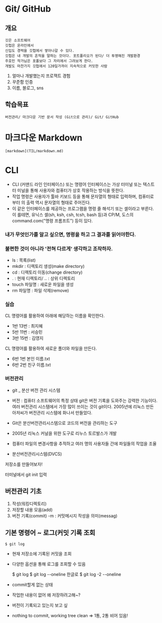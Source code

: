 # Git/ GitHub

## 개요

    깃은 소프트웨어
    깃헙은 온라인에서
    신입도 경력을 깃헙에서 쌓아나갈 수 있다.
    깃헙은 내 개발의 흔적을 말하는 것이다. 포트폴리오가 된다/ 더 투명해진 개발환경
    주호민 작가님은 포폴보다 그 자리에서 그려보게 한다.
    개발도 마찬가지 깃헙에서 120일가까이 지속적으로 커밋한 사람

1. 얼마나 개발했는지 프로잭트 경험
2. 꾸준함 인증
3. 이름, 블로그, sns

## 학습목표

    버전관리/ 마크다운 기반 문서 작성 (Git으로 관리)/ Git/ GitHub

# 마크다운 Markdown

    [markdown](TIL/markdown.md)

# CLI

- CLI (커맨드 라인 인터페이스) 또는 명령어 인터페이스는 가상 터미널 또는 텍스트 터 미널을 통해 사용자와 컴퓨터가 상호 작용하는 방식을 뜻한다.
- 작업 명령은 사용자가 툴바 키보드 등을 통해 문자열의 형태로 입력하며, 컴퓨터로부터 의 출력 역시 문자열의 형태로 주어진다.
- 이 같은 인터페이스를 제공하는 프로그램을 명령 줄 해석기 또는 셀이라고 부른다. 이 를테면, 유닉스 셀(sh, ksh, csh, tcsh, bash 등)과 CP/M, 도스의 command.com("명령 프롬프트") 등이 있다.

### 내가 무엇인가를 알고 싶으면, 명령을 하고 그 결과를 읽어야한다.

### 불편한 것이 아니라 '전혀 다르게' 생각하고 조작하자.

- ls : 목록(list)
- mkdir : 디렉토리 생성(make directory)
- cd : 디렉토리 이동(change directory)
- . : 현재 디렉토리/ .. : 상위 디렉토리
- touch 파일명 : 새로운 파일을 생성
- rm 파일명 : 파일 삭제(remove)

### 실습

CL 명령어를 활용하여 아래에 해당하는 이름을 확인한다.

- 1반 13번 : 최지혜
- 5반 11번 : 서승민
- 3반 15번 : 김영지

CL 명령어를 활용하여 새로운 폴더와 파일을 만든다.

- 6반 1번 본인 이름.txt
- 6반 2번 친구 이름.txt

### 버전관리

- git \_ 분산 버전 관리 시스템
- 버전 : 컴퓨터 소프트웨어의 특정 상태
  git은 버전 기록을 도와주는 강력한 기능이다. 여러 버전관리 시스템에서 가장 많이 쓰이는 것이 git이다. 2005년에 리눅스 만든 아저씨가 버전관리 시스템에 화나서 만들었다.

- Git은 분산버전관리시스템으로 코드의 버전을 관리하는 도구
- 2005년 리눅스 커널을 위한 도구로 리누스 토르발스가 개발
- 컴퓨터 파일의 변경사항을 추적하고 여러 명의 사용자들 간에 파일들의 작업을 조율
- 분산버전관리시스템(DVCS)

저장소를 만들어보자!

터미널에서 git init 입력

## 버전관리 기초

1. 작성(워킹디렉토리)
2. 저장할 내용 모음(add)
3. 버전 기록(commit)
   -m : 커밋메시지 작성을 의미(messag)

## 기본 명령어 ~ 로그(커밋 기록 조회

    $ git log

- 현재 저장소에 기록된 커밋을 조회
- 다양한 옵션을 통해 로그를 조회할 수 있음

  $ git log
  $ git log --oneline 한글로
  $ git log -2 --oneline

- commit할게 없는 상태
- 작업한 내용이 없어 왜 저장하려고해~?
- 버전이 기록되고 있는지 보고 싶
- nothing to commit, working tree clean => 1통, 2통 비어 있음!
